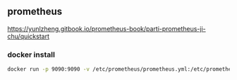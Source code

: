 ## prometheus

https://yunlzheng.gitbook.io/prometheus-book/parti-prometheus-ji-chu/quickstart

### docker install
```bash
docker run -p 9090:9090 -v /etc/prometheus/prometheus.yml:/etc/prometheus/prometheus.yml prom/prometheus
```

